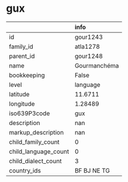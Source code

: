 # gux
|                      | info         |
|:---------------------|:-------------|
| id                   | gour1243     |
| family_id            | atla1278     |
| parent_id            | gour1248     |
| name                 | Gourmanchéma |
| bookkeeping          | False        |
| level                | language     |
| latitude             | 11.6711      |
| longitude            | 1.28489      |
| iso639P3code         | gux          |
| description          | nan          |
| markup_description   | nan          |
| child_family_count   | 0            |
| child_language_count | 0            |
| child_dialect_count  | 3            |
| country_ids          | BF BJ NE TG  |